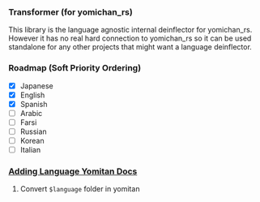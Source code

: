 ### Transformer (for yomichan_rs)
This library is the language agnostic internal deinflector for yomichan_rs. 
However it has no real hard connection to yomichan_rs so it can be used standalone for any other projects that might want a language deinflector.

### Roadmap (Soft Priority Ordering)
- [x] Japanese
- [x] English
- [x] Spanish
- [ ] Arabic
- [ ] Farsi
- [ ] Russian
- [ ] Korean
- [ ] Italian

### [Adding Language Yomitan Docs](https://github.com/yomidevs/yomitan/blob/master/docs/development/language-features.md)
1. Convert `$language` folder in yomitan
